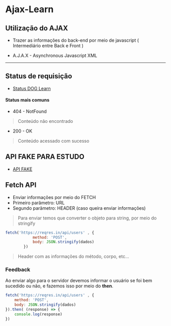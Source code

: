 # Ajax-Learn

## Utilização do AJAX

* Trazer as informações do back-end por meio de javascript ( Intermediário entre Back e Front )

* A.J.A.X - Asynchronous Javascript XML
---

## Status de requisição 

* [Status DOG Learn]('httpstatusdogs.com')

#### **Status mais comuns**

* 404 - NotFound
> Conteúdo não encontrado

* 200 - OK
> Conteúdo acessado com sucesso


## API FAKE PARA ESTUDO
* [API FAKE](reqres.in)


## Fetch API

* Enviar informações por meio do FETCH
* Primeiro parâmetro: URL
* Segundo parãmetro: HEADER (caso queira enviar informações)
> Para enviar temos que converter o objeto para string, por meio do stringify
```javascript
fetch('https://reqres.in/api/users' , {
            method: 'POST',
            body: JSON.stringify(dados)
        })
```
> Header com as informações do método, corpo, etc...
### **Feedback** 
Ao enviar algo para o servidor devemos informar o usuário se foi bem sucedido ou não, e fazemos isso por meio do **then**.

```javascript
fetch('https://reqres.in/api/users' , {
    method: 'POST',
    body: JSON.stringify(dados)
}).then( (response) => {
    console.log(response)
})
```
